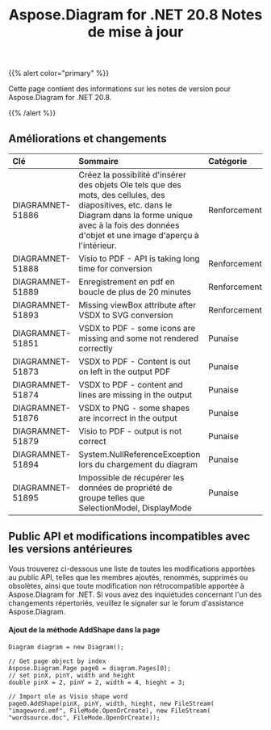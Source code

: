 ﻿---
title: Aspose.Diagram for .NET 20.8 Notes de mise à jour
type: docs
weight: 14
url: /fr/net/aspose-diagram-for-net-20-8-release-notes/
---
{{% alert color="primary" %}}

Cette page contient des informations sur les notes de version pour Aspose.Diagram for .NET 20.8.

{{% /alert %}}
## **Améliorations et changements**  ##

|**Clé**|**Sommaire**|**Catégorie**|
|:- |:- |:- |
|DIAGRAMNET-51886|Créez la possibilité d'insérer des objets Ole tels que des mots, des cellules, des diapositives, etc. dans le Diagram dans la forme unique avec à la fois des données d'objet et une image d'aperçu à l'intérieur.|Renforcement|
|DIAGRAMNET-51888|Visio to PDF - API is taking long time for conversion|Renforcement|
|DIAGRAMNET-51889|Enregistrement en pdf en boucle de plus de 20 minutes|Renforcement|
|DIAGRAMNET-51893|Missing viewBox attribute after VSDX to SVG conversion|Renforcement|
|DIAGRAMNET-51851|VSDX to PDF - some icons are missing and some not rendered correctly|Punaise|
|DIAGRAMNET-51873|VSDX to PDF - Content is out on left in the output PDF|Punaise|
|DIAGRAMNET-51874|VSDX to PDF - content and lines are missing in the output|Punaise|
|DIAGRAMNET-51876|VSDX to PNG - some shapes are incorrect in the output|Punaise|
|DIAGRAMNET-51879|Visio to PDF - output is not correct|Punaise|
|DIAGRAMNET-51894|System.NullReferenceException lors du chargement du diagram|Punaise|
|DIAGRAMNET-51895|Impossible de récupérer les données de propriété de groupe telles que SelectionModel, DisplayMode|Punaise|

## **Public API et modifications incompatibles avec les versions antérieures**  ##
Vous trouverez ci-dessous une liste de toutes les modifications apportées au public API, telles que les membres ajoutés, renommés, supprimés ou obsolètes, ainsi que toute modification non rétrocompatible apportée à Aspose.Diagram for .NET. Si vous avez des inquiétudes concernant l'un des changements répertoriés, veuillez le signaler sur le forum d'assistance Aspose.Diagram.

####  Ajout de la méthode AddShape dans la page ####
```
Diagram diagram = new Diagram();

// Get page object by index
Aspose.Diagram.Page page0 = diagram.Pages[0];
// set pinX, pinY, width and height
double pinX = 2, pinY = 2, width = 4, hieght = 3;

// Import ole as Visio shape word
page0.AddShape(pinX, pinY, width, hieght, new FileStream( "imageword.emf", FileMode.OpenOrCreate), new FileStream( "wordsource.doc", FileMode.OpenOrCreate));
```
